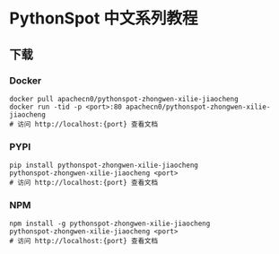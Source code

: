 # PythonSpot 中文系列教程

## 下载

### Docker

```
docker pull apachecn0/pythonspot-zhongwen-xilie-jiaocheng
docker run -tid -p <port>:80 apachecn0/pythonspot-zhongwen-xilie-jiaocheng
# 访问 http://localhost:{port} 查看文档
```

### PYPI

```
pip install pythonspot-zhongwen-xilie-jiaocheng
pythonspot-zhongwen-xilie-jiaocheng <port>
# 访问 http://localhost:{port} 查看文档
```

### NPM

```
npm install -g pythonspot-zhongwen-xilie-jiaocheng
pythonspot-zhongwen-xilie-jiaocheng <port>
# 访问 http://localhost:{port} 查看文档
```